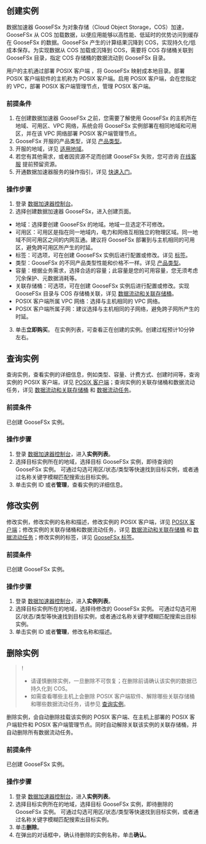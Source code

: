## 创建实例

数据加速器 GooseFSx 为对象存储（Cloud Object Storage，COS）加速，GooseFSx 从 COS 加载数据，以便应用能够以高性能、低延时的优势访问到缓存在 GooseFSx 的数据。GooseFSx 产生的计算结果沉降到 COS，实现持久化/低成本保存。为实现数据从 COS 加载或沉降到 COS，需要将 COS 存储桶关联到 GooseFSx 目录，指定 COS 存储桶的数据流动到 GooseFSx 目录。

用户的主机通过部署 POSIX 客户端 ，将 GooseFSx 映射成本地目录。部署 POSIX 客户端软件的主机称为 POSIX 客户端。启用 POSIX 客户端，会在您指定的 VPC，部署 POSIX 客户端管理节点，管理 POSIX 客户端。

### 前提条件

1. 在创建数据加速器 GooseFSx 之前，您需要了解使用 GooseFSx 的主机所在地域、可用区、VPC 网络，系统会将 GooseFSx 实例部署在相同地域和可用区，并在该 VPC 网络部署 POSIX 客户端管理节点。
2. GooseFSx 开服的产品类型，详见 [产品类型](https://cloud.tencent.com/document/product/1424/77952)。
3. 开服的地域，详见 [适用地域](https://cloud.tencent.com/document/product/1424/77954)。
4. 若您有其他需求，或者因资源不足而创建 GooseFSx 失败，您可咨询 [在线客服](https://cloud.tencent.com/act/event/Online_service?from=doc_582) 提前预留资源。
5. 开通数据加速器服务的操作指引，详见 [快速入门](https://cloud.tencent.com/document/product/1424/77950)。


### 操作步骤

1. 登录 [数据加速器控制台](https://console.cloud.tencent.com/goosefs)。
2. 选择创建数据加速器 GooseFSx，进入创建页面。
 - 地域：选择要创建 GooseFSx 的地域。地域一旦选定不可修改。
 - 可用区：可用区是指在同一地域内，电力和网络互相独立的物理区域。同一地域不同可用区之间的内网互通。建议将 GooseFSx 部署到与主机相同的可用区，避免跨可用区所产生的时延。
 - 标签：可选项，可在创建 GooseFSx 实例后进行配置或修改。详见 [标签](https://cloud.tencent.com/document/product/1424/77957)。
 - 类型：GooseFSx 的不同产品类型性能和价格不一样。详见 [产品类型](https://cloud.tencent.com/document/product/1424/77952)。
 - 容量：根据业务需求，选择合适的容量；此容量是您的可用容量，您无须考虑冗余保护、元数据消耗等。
 - 关联存储桶：可选项，可在创建 GooseFSx 实例后进行配置或修改。实现 GooseFSx 目录与 COS 存储桶关联，详见 [数据流动和关联存储桶](https://cloud.tencent.com/document/product/1424/77959)。
 -  POSIX 客户端所属 VPC 网络：选择与主机相同的 VPC 网络。
 -  POSIX 客户端所属子网：建议选择与主机相同的子网络，避免跨子网所产生的时延。
3. 单击**立即购买**。
在实例列表，可查看正在创建的实例。创建过程预计10分钟左右。

<span id="1"></span>
## 查询实例

查询实例，查看实例的详细信息，例如类型、容量、计费方式、创建时间等，查询实例的 POSIX 客户端，详见 [POSIX 客户端](https://cloud.tencent.com/document/product/1424/77956)；查询实例的关联存储桶和数据流动任务，详见 [数据流动和关联存储桶](https://cloud.tencent.com/document/product/1424/77959) 和 [数据流动任务](https://cloud.tencent.com/document/product/1424/77958)。

### 前提条件

已创建 GooseFSx 实例。

### 操作步骤

1. 登录 [数据加速器控制台](https://console.cloud.tencent.com/goosefs)，进入**实例列表**。
2. 选择目标实例所在的地域，选择目标 GooseFSx 实例，即待查询的 GooseFSx 实例。
可通过勾选可用区/状态/类型等快速找到目标实例，或者通过名称关键字模糊匹配搜索出目标实例。
3. 单击实例 ID 或者**管理**，查看实例的详细信息。


## 修改实例

修改实例，修改实例的名称和描述，修改实例的 POSIX 客户端，详见 [POSIX 客户端](https://cloud.tencent.com/document/product/1424/77956)；修改实例的关联存储桶和数据流动任务，详见 [数据流动和关联存储桶](https://cloud.tencent.com/document/product/1424/77959) 和 [数据流动任务](https://cloud.tencent.com/document/product/1424/77958)；修改实例的标签，详见 [GooseFSx 标签](https://cloud.tencent.com/document/product/1424/77957)。

### 前提条件

已创建 GooseFSx 实例。

### 操作步骤

1. 登录 [数据加速器控制台](https://console.cloud.tencent.com/goosefs)，进入**实例列表**。
2. 选择目标实例所在的地域，选择待修改的 GooseFSx 实例。
可通过勾选可用区/状态/类型等快速找到目标实例，或者通过名称关键字模糊匹配搜索出目标实例。
3. 单击实例 ID 或者**管理**，修改名称和描述。

## 删除实例

>! 
> - 请谨慎删除实例，一旦删除不可恢复；在删除前请确认该实例的数据已持久化到  COS。
> - 如需查看哪些主机上会删除 POSIX 客户端软件、解除哪些关联存储桶和哪些数据流动任务，请参见 [查询实例](#1)。
>

删除实例，会自动删除挂载该实例的 POSIX 客户端、在主机上部署的 POSIX 客户端软件和 POSIX 客户端管理节点。同时自动解除关联该实例的关联存储桶，并自动删除所有数据流动任务。

### 前提条件

已创建 GooseFSx 实例。

### 操作步骤

1. 登录 [数据加速器控制台](https://console.cloud.tencent.com/goosef)，进入**实例列表**。
2. 选择目标实例所在的地域，选择目标 GooseFSx 实例，即待删除的 GooseFSx 实例。
可通过勾选可用区/状态/类型等快速找到目标实例，或者通过名称关键字模糊匹配搜索出目标实例。
3. 单击**删除**。
4. 在弹出的对话框中，确认待删除的实例名称，单击**确认**。


